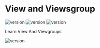 # View and Viewsgroup
![version](https://img.shields.io/badge/By-Aryo%20Djati-9cf)
![version](https://img.shields.io/badge/Kelas-XI%20RPL%203-brightgreen)
![version](https://img.shields.io/badge/No-08-informational)

Learn View And Viewgroups

![version](https://img.shields.io/badge/Thank%20You-brightgreen)
